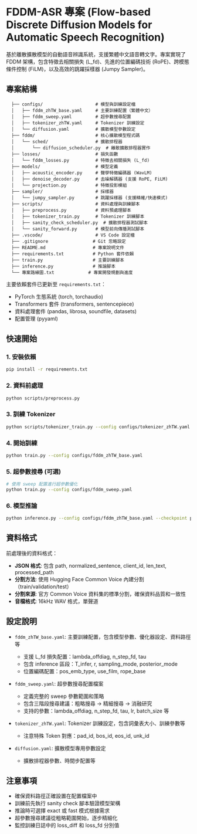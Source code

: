 # FDDM-ASR 專案 (Flow-based Discrete Diffusion Models for Automatic Speech Recognition)

基於離散擴散模型的自動語音辨識系統，支援繁體中文語音轉文字。專案實現了 FDDM 架構，包含特徵去相關損失 (L_fd)、先進的位置編碼技術 (RoPE)、跨模態條件控制 (FiLM)，以及高效的跳躍採樣器 (Jumpy Sampler)。

## 專案結構

```
  ├── configs/                    # 模型與訓練設定檔
  │   ├── fddm_zhTW_base.yaml     # 主要訓練配置（繁體中文）
  │   ├── fddm_sweep.yaml         # 超參數搜尋配置
  │   ├── tokenizer_zhTW.yaml     # Tokenizer 訓練設定
  │   └── diffusion.yaml          # 擴散模型參數設定
  ├── fddm/                       # 核心擴散模型程式碼
  │   └── sched/                  # 擴散排程器
  │       └── diffusion_scheduler.py  # 離散擴散排程器實作
  ├── losses/                     # 損失函數
  │   └── fddm_losses.py          # 特徵去相關損失 (L_fd)
  ├── models/                     # 模型定義
  │   ├── acoustic_encoder.py     # 聲學特徵編碼器 (WavLM)
  │   ├── denoise_decoder.py      # 去噪解碼器 (支援 RoPE, FiLM)
  │   └── projection.py           # 特徵投影模組
  ├── sampler/                    # 採樣器
  │   └── jumpy_sampler.py        # 跳躍採樣器 (支援精確/快速模式)
  ├── scripts/                    # 資料處理與訓練腳本
  │   ├── preprocess.py           # 資料預處理腳本
  │   ├── tokenizer_train.py      # Tokenizer 訓練腳本
  │   ├── sanity_check_scheduler.py  # 擴散排程器測試腳本
  │   └── sanity_forward.py       # 模型前向傳播測試腳本
  ├── .vscode/                    # VS Code 設定檔
  ├── .gitignore                 # Git 忽略設定
  ├── README.md                  # 專案說明文件
  ├── requirements.txt           # Python 套件依賴
  ├── train.py                   # 主要訓練腳本
  ├── inference.py               # 推論腳本
  └── 專案路線圖.txt             # 專案開發規劃與進度
```


主要依賴套件已更新至 `requirements.txt`：
- PyTorch 生態系統 (torch, torchaudio)
- Transformers 套件 (transformers, sentencepiece)
- 資料處理套件 (pandas, librosa, soundfile, datasets)
- 配置管理 (pyyaml)

## 快速開始

### 1. 安裝依賴
```bash
pip install -r requirements.txt
```

### 2. 資料前處理
```bash
python scripts/preprocess.py
```

### 3. 訓練 Tokenizer
```bash
python scripts/tokenizer_train.py --config configs/tokenizer_zhTW.yaml
```

### 4. 開始訓練
```bash
python train.py --config configs/fddm_zhTW_base.yaml
```

### 5. 超參數搜尋 (可選)
```bash
# 使用 sweep 配置進行超參數優化
python train.py --config configs/fddm_sweep.yaml
```

### 6. 模型推論
```bash
python inference.py --config configs/fddm_zhTW_base.yaml --checkpoint path/to/checkpoint
```

## 資料格式

前處理後的資料格式：
- **JSON 格式**: 包含 path, normalized_sentence, client_id, len_text, processed_path
- **分割方法**: 使用 Hugging Face Common Voice 內建分割（train/validation/test）
- **分割來源**: 官方 Common Voice 資料集的標準分割，確保資料品質和一致性
- **音檔格式**: 16kHz WAV 格式，單聲道

## 設定說明

- `fddm_zhTW_base.yaml`: 主要訓練配置，包含模型參數、優化器設定、資料路徑等
  - 支援 L_fd 損失配置：lambda_offdiag, n_step_fd, tau
  - 包含 inference 區段：T_infer, r, sampling_mode, posterior_mode
  - 位置編碼配置：pos_emb_type, use_film, rope_base

- `fddm_sweep.yaml`: 超參數搜尋配置檔案
  - 定義完整的 sweep 參數範圍和策略
  - 包含三階段搜尋建議：粗略搜尋 → 精細搜尋 → 消融研究
  - 支持的參數：lambda_offdiag, n_step_fd, tau, lr, batch_size 等

- `tokenizer_zhTW.yaml`: Tokenizer 訓練設定，包含詞彙表大小、訓練參數等
  - 注意特殊 Token 對應：pad_id, bos_id, eos_id, unk_id

- `diffusion.yaml`: 擴散模型專用參數設定
  - 擴散排程器參數、時間步配置等

## 注意事項

- 確保資料路徑正確設置在配置檔案中
- 訓練前先執行 sanity check 腳本驗證模型架構
- 推論時可選擇 exact 或 fast 模式根據需求
- 超參數搜尋建議從粗略範圍開始，逐步精細化
- 監控訓練日誌中的 loss_diff 和 loss_fd 分別值
